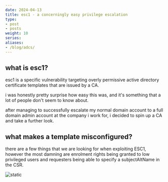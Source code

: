 ```yaml
---
date: 2024-04-13
title: esc1 - a concerningly easy privilege escalation
type:
- post
- posts
weight: 10
series:
aliases:
- /blog/adcs/
---
```


## what is esc1?

esc1 is a specific vulnerability targeting overly permissive active directory certificate templates that are issued by a CA.

i was honestly pretty surprise how easy this was, and it's something that a lot of people don't seem to know about.

after managing to successfully escalate my normal domain account to a full domain admin account at the company i work for, i decided to spin up a CA and take a further look.

## what makes a template misconfigured?

there are a few things that we are looking for when exploiting ESC1, however the most damning are enrolment rights being granted to low privileged users and requesters being able to specify a subjectAltName in the CSR.

![static](images/meow.jpg)

